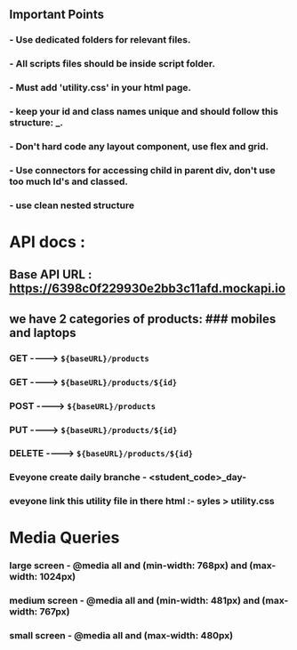 
## Important Points
 ### - Use dedicated folders for relevant files.
 ### - All scripts files should be inside script folder.
 ### - Must add 'utility.css' in your html page. 
 ### - keep your id and class names unique and should follow this structure: <working area>_<working component>.
 ### - Don't hard code any layout component,  use flex and grid.
 ### - Use connectors for accessing child in parent div, don't use too much Id's and classed. 
 ### - use clean nested structure

# API docs : 

## Base API URL : https://6398c0f229930e2bb3c11afd.mockapi.io
## we have 2 categories of products: ### mobiles and laptops
### GET ---->  `${baseURL}/products`
### GET ---->  `${baseURL}/products/${id}`
### POST ---->  `${baseURL}/products`
### PUT ---->  `${baseURL}/products/${id}`
### DELETE ---->  `${baseURL}/products/${id}`
### Eveyone create daily branche - <student_code>_day-<day number>
### eveyone link this utility file in there html :- syles > utility.css

# Media Queries

 ### large screen - @media all and (min-width: 768px) and (max-width: 1024px) 
 ### medium screen - @media all and (min-width: 481px) and (max-width: 767px)   
 ### small screen - @media all and (max-width: 480px) 
